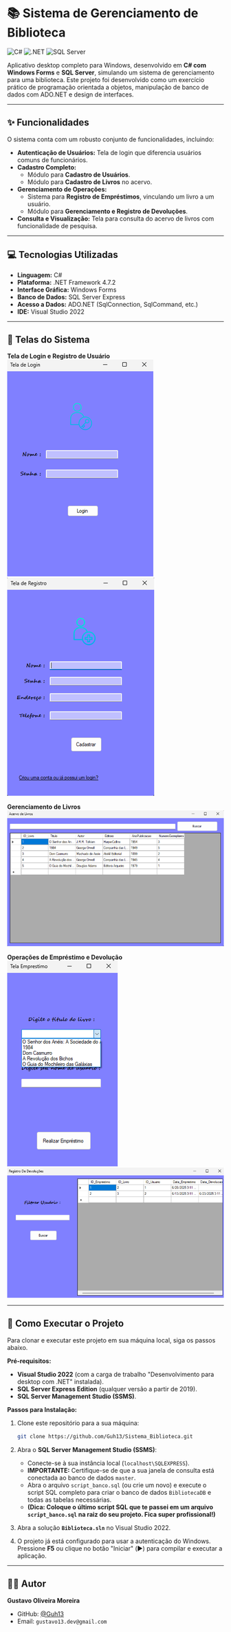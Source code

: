 # 📚 Sistema de Gerenciamento de Biblioteca

![C#](https://img.shields.io/badge/c%23-%23239120.svg?style=for-the-badge&logo=c-sharp&logoColor=white) ![.NET](https://img.shields.io/badge/.NET-512BD4?style=for-the-badge&logo=dotnet&logoColor=white) ![SQL Server](https://img.shields.io/badge/SQL%20Server-CC2927?style=for-the-badge&logo=microsoft%20sql%20server&logoColor=white)

Aplicativo desktop completo para Windows, desenvolvido em **C# com Windows Forms** e **SQL Server**, simulando um sistema de gerenciamento para uma biblioteca. Este projeto foi desenvolvido como um exercício prático de programação orientada a objetos, manipulação de banco de dados com ADO.NET e design de interfaces.

---

## ✨ Funcionalidades

O sistema conta com um robusto conjunto de funcionalidades, incluindo:

*   **Autenticação de Usuários:** Tela de login que diferencia usuários comuns de funcionários.
*   **Cadastro Completo:**
    *   Módulo para **Cadastro de Usuários**.
    *   Módulo para **Cadastro de Livros** no acervo.
*   **Gerenciamento de Operações:**
    *   Sistema para **Registro de Empréstimos**, vinculando um livro a um usuário.
    *   Módulo para **Gerenciamento e Registro de Devoluções**.
*   **Consulta e Visualização:** Tela para consulta do acervo de livros com funcionalidade de pesquisa.

---

## 💻 Tecnologias Utilizadas

*   **Linguagem:** C#
*   **Plataforma:** .NET Framework 4.7.2
*   **Interface Gráfica:** Windows Forms
*   **Banco de Dados:** SQL Server Express
*   **Acesso a Dados:** ADO.NET (SqlConnection, SqlCommand, etc.)
*   **IDE:** Visual Studio 2022

---

## 📸 Telas do Sistema

**Tela de Login e Registro de Usuário**
![Tela de Login](./imagens/tela-login.png)
![Tela de Registro](./imagens/tela-registro.png)

**Gerenciamento de Livros**
![Acervo de Livros com dados](./imagens/tela-acervo.png)

**Operações de Empréstimo e Devolução**
![Tela de Empréstimo](./imagens/tela-emprestimo.png)
![Tela de Devoluções](./imagens/tela-devolucoes.png)




---

## 🚀 Como Executar o Projeto

Para clonar e executar este projeto em sua máquina local, siga os passos abaixo.

**Pré-requisitos:**
*   **Visual Studio 2022** (com a carga de trabalho "Desenvolvimento para desktop com .NET" instalada).
*   **SQL Server Express Edition** (qualquer versão a partir de 2019).
*   **SQL Server Management Studio (SSMS)**.

**Passos para Instalação:**
1.  Clone este repositório para a sua máquina:
    ```bash
    git clone https://github.com/Guh13/Sistema_Biblioteca.git
    ```
2.  Abra o **SQL Server Management Studio (SSMS)**:
    *   Conecte-se à sua instância local (`localhost\SQLEXPRESS`).
    *   **IMPORTANTE:** Certifique-se de que a sua janela de consulta está conectada ao banco de dados `master`.
    *   Abra o arquivo `script_banco.sql` (ou crie um novo) e execute o script SQL completo para criar o banco de dados `BibliotecaDB` e todas as tabelas necessárias.
    *   **(Dica: Coloque o último script SQL que te passei em um arquivo `script_banco.sql` na raiz do seu projeto. Fica super profissional!)**

3.  Abra a solução **`Biblioteca.sln`** no Visual Studio 2022.

4.  O projeto já está configurado para usar a autenticação do Windows. Pressione **F5** ou clique no botão "Iniciar" (▶️) para compilar e executar a aplicação.

---

## 👨‍💻 Autor

**Gustavo Oliveira Moreira**

*   GitHub: [@Guh13](https://github.com/Guh13)
*   Email: `gustavo13.dev@gmail.com`
